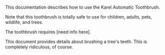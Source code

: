 This documentation describes how to use the Karel Automatic Toothbrush.

Note that this toothbrush is totally safe to use for children, adults, pets, wildlife, and trees.

The toothbrush requires [need info here].

This document provides details about brushing a tree's teeth. This is completely ridiculous, of course.